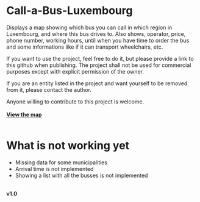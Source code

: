 # Call-a-Bus-Luxembourg
Displays a map showing which bus you can call in which region in Luxembourg, and where this bus drives to.
Also shows, operator, price, phone number, working hours, until when you have time to order the bus and some informations like if it can transport wheelchairs, etc.
<br>


If you want to use the project, feel free to do it, but please provide a link to this github when publishing.
The project shall not be used for commercial purposes except with explicit permission of the owner.

If you are an entity listed in the project and want yourself to be removed from it, please contact the author.

Anyone willing to contribute to this project is welcome.
<br>
<br>
<b><a href="./site.html">View the map</a></b>
<br>
<br>
# What is not working yet
<ul>
  <li>Missing data for some municipalities</li>
  <li>Arrival time is not implemented</li>
  <li>Showing a list with all the busses is not implemented</li>
</ul>
<br>
<b>v1.0</b>

